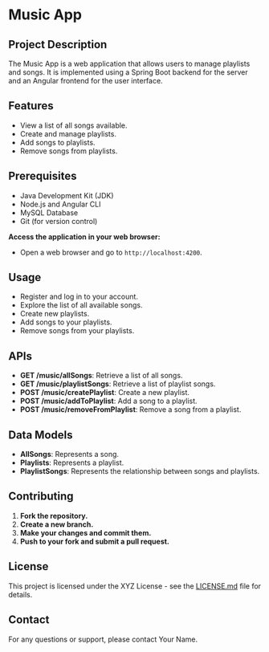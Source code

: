 # Music App

## Project Description
The Music App is a web application that allows users to manage playlists and songs. It is implemented using a Spring Boot backend for the server and an Angular frontend for the user interface.

## Features
- View a list of all songs available.
- Create and manage playlists.
- Add songs to playlists.
- Remove songs from playlists.

## Prerequisites
- Java Development Kit (JDK)
- Node.js and Angular CLI
- MySQL Database
- Git (for version control)

**Access the application in your web browser:**
- Open a web browser and go to `http://localhost:4200`.

## Usage
- Register and log in to your account.
- Explore the list of all available songs.
- Create new playlists.
- Add songs to your playlists.
- Remove songs from your playlists.

## APIs
- **GET /music/allSongs**: Retrieve a list of all songs.
- **GET /music/playlistSongs**: Retrieve a list of playlist songs.
- **POST /music/createPlaylist**: Create a new playlist.
- **POST /music/addToPlaylist**: Add a song to a playlist.
- **POST /music/removeFromPlaylist**: Remove a song from a playlist.

## Data Models
- **AllSongs**: Represents a song.
- **Playlists**: Represents a playlist.
- **PlaylistSongs**: Represents the relationship between songs and playlists.

## Contributing
1. **Fork the repository.**
2. **Create a new branch.**
3. **Make your changes and commit them.**
4. **Push to your fork and submit a pull request.**

## License
This project is licensed under the XYZ License - see the [LICENSE.md](LICENSE.md) file for details.

## Contact
For any questions or support, please contact Your Name.






